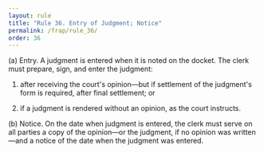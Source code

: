 ```yaml
---
layout: rule
title: "Rule 36. Entry of Judgment; Notice"
permalink: /frap/rule_36/
order: 36
---
```


(a) Entry. A judgment is entered when it is noted on the docket. The clerk must prepare, sign, and enter the judgment:


1. after receiving the court's opinion—but if settlement of the judgment's form is required, after final settlement; or


2. if a judgment is rendered without an opinion, as the court instructs.


(b) Notice. On the date when judgment is entered, the clerk must serve on all parties a copy of the opinion—or the judgment, if no opinion was written—and a notice of the date when the judgment was entered.
